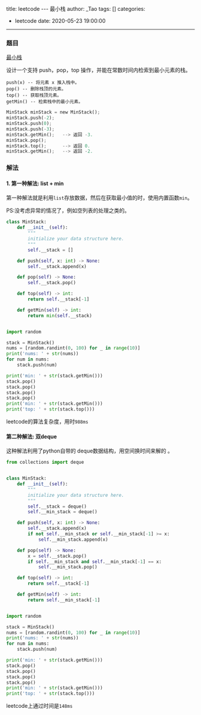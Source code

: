 title: leetcode --- 最小栈
author: _Tao
tags: []
categories:
  - leetcode
date: 2020-05-23 19:00:00
---
### 题目

[最小栈](https://leetcode-cn.com/problems/min-stack/)

<!-- more -->

设计一个支持 push，pop，top 操作，并能在常数时间内检索到最小元素的栈。

    push(x) -- 将元素 x 推入栈中。
    pop() -- 删除栈顶的元素。
    top() -- 获取栈顶元素。
    getMin() -- 检索栈中的最小元素。

```python
MinStack minStack = new MinStack();
minStack.push(-2);
minStack.push(0);
minStack.push(-3);
minStack.getMin();   --> 返回 -3.
minStack.pop();
minStack.top();      --> 返回 0.
minStack.getMin();   --> 返回 -2.

```



### 解法

#### 1. 第一种解法: list + min

第一种解法就是利用`list`存放数据，然后在获取最小值的时，使用内置函数`min`。

PS:没考虑异常的情况了，例如空列表的处理之类的。

```python
class MinStack:
    def __init__(self):
        """
        initialize your data structure here.
        """
        self.__stack = []

    def push(self, x: int) -> None:
        self.__stack.append(x)

    def pop(self) -> None:
        self.__stack.pop()

    def top(self) -> int:
        return self.__stack[-1]

    def getMin(self) -> int:
        return min(self.__stack)


import random

stack = MinStack()
nums = [random.randint(0, 100) for _ in range(10)]
print('nums: ' + str(nums))
for num in nums:
    stack.push(num)

print('min: ' + str(stack.getMin()))
stack.pop()
stack.pop()
stack.pop()
stack.pop()
print('min: ' + str(stack.getMin()))
print('top: ' + str(stack.top()))

```

leetcode的算法复杂度，用时`988ms`



#### 第二种解法: 双deque

这种解法利用了python自带的 deque数据结构，用空间换时间来解的 。

```python
from collections import deque


class MinStack:
    def __init__(self):
        """
        initialize your data structure here.
        """
        self.__stack = deque()
        self.__min_stack = deque()

    def push(self, x: int) -> None:
        self.__stack.append(x)
        if not self.__min_stack or self.__min_stack[-1] >= x:
            self.__min_stack.append(x)

    def pop(self) -> None:
        x = self.__stack.pop()
        if self.__min_stack and self.__min_stack[-1] == x:
            self.__min_stack.pop()

    def top(self) -> int:
        return self.__stack[-1]

    def getMin(self) -> int:
        return self.__min_stack[-1]


import random

stack = MinStack()
nums = [random.randint(0, 100) for _ in range(10)]
print('nums: ' + str(nums))
for num in nums:
    stack.push(num)

print('min: ' + str(stack.getMin()))
stack.pop()
stack.pop()
stack.pop()
stack.pop()
print('min: ' + str(stack.getMin()))
print('top: ' + str(stack.top()))

```

leetcode上通过时间是`148ms`